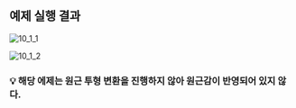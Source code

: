 ## 예제 실행 결과

![10_1_1](https://github.com/pumfit/GameMath/assets/46295539/e07a0875-3d23-4930-8246-efef631ce22d)

![10_1_2](https://github.com/pumfit/GameMath/assets/46295539/73bd9191-d61f-486c-a4b5-601f96117615)

### 💡 해당 에제는 원근 투형 변환을 진행하지 않아 원근감이 반영되어 있지 않다.
